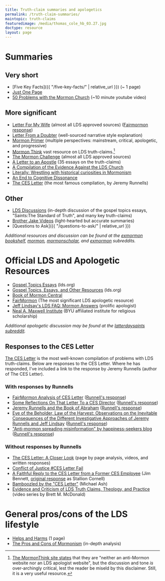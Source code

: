 ```yaml
---
title: Truth-claim summaries and apologetics
permalink: /truth-claim-summaries/
maintopic: truth-claims
featuredimage: /media/thomas_cole_hb_03.27.jpg
doctype: resource
layout: page
---
```

# Summaries

## Very short

* [Five Key Facts]({{ "/five-key-facts/" | relative_url }}) (~ 1 page)
* [Just One Page](https://web.archive.org/web/20181119205038/https://gileriodekel.com/wp-content/uploads/sites/798/2018/05/Just-One-Page.pdf)
* [50 Problems with the Mormon Church](https://www.youtube.com/watch?v=qcQthyiTA7c) (~10 minute youtube video)

## More significant

* [Letter For My Wife](http://www.letterformywife.com/) (almost all LDS approved sources) ([Fairmormon response](https://www.fairmormon.org/answers/Criticism_of_Mormonism/Online_documents/For_my_Wife_and_Children_(Letter_to_my_Wife)))
* [Letter From a Doubter](https://leavingthegarden.wordpress.com/2016/04/06/letter-from-a-doubter/) (well-sourced narrative style explanation)
* [Mormon Primer](https://mormondiscussions.org/wp-content/uploads/2019/07/MormonPrimer7.pdf) (multiple perspectives: mainstream, critical, apologetic, and progressive)
* [Mormon Think](http://www.mormonthink.com/) vast resource on LDS truth-claims.[^mormonthink]
* [The Mormon Challenge](http://www.themormonchallenge.com/) (almost all LDS approved sources)
* [A Letter to an Apostle](https://lettertoanapostle.org/) (35 essays on the truth-claims)
* [A Compilation of the Evidence Against the LDS Church](https://mormonbandwagon.com/eric_n/leaving-the-church/)
* [Literally: Wrestling with historical curiosities in Mormonism](https://drive.google.com/file/d/0B79XcDYRahxnLUdMc3dBUHE0SzQ/view)
* [An End to Cognitive Dissonance](https://docs.google.com/file/d/1ih6jF7hBPBi_YmpiOod3oxVpzU5ng-OS4-0XjQUTcX4AbNTP-FIEB2OzmaDf/view)
* [The CES Letter](http://cesletter.com/) (the most famous compilation, by Jeremy Runnells)

## Other

* [LDS Discussions](https://www.ldsdiscussions.com/) (in-depth discussion of the gospel topics essays, "Saints:The Standard of Truth", and many key truth-claims)
* [Brother Jake Videos](https://www.youtube.com/channel/UC0u7ZMWqkr7cKD_rvEXZUuQ) (light-hearted but accurate summaries)
* [Questions to Ask]({{ "/questions-to-ask/" | relative_url }})

*Additional resources and discussion can be found at the [exmormon bookshelf](https://www.reddit.com/r/ExmormonBookshelf/), [mormon](https://www.reddit.com/r/mormon/), [mormonscholar](https://www.reddit.com/r/mormonscholar/), and [exmormon](https://www.reddit.com/r/exmormon/) subreddits.*

# Official LDS and Apologetic Resources

* [Gospel Topics Essays](https://www.lds.org/topics/essays?lang=eng&old=true) (lds.org)
* [Gospel Topics, Essays, and Other Resources](https://www.lds.org/si/objective/doctrinal-mastery/gospel-sources?lang=eng) (lds.org)
* [Book of Mormon Central](https://bookofmormoncentral.org/)
* [FairMormon](http://www.fairmormon.org/) (The most significant LDS apologetic resource)
* [Jeff Lindsay's LDS FAQ: Mormon Answers](http://www.jefflindsay.com/LDSFAQ/index.html) (prolific apologist)
* [Neal A. Maxwell Institute](http://mi.byu.edu/) (BYU affiliated institute for religious scholarship)

*Additional apologetic discussion may be found at the [latterdaysaints subreddit](https://www.reddit.com/r/latterdaysaints/).*

## Responses to the CES Letter

[The CES Letter](http://cesletter.com/) is the most well-known compilation of problems with LDS truth-claims.  Below are responses to the CES Letter.  Where he has responded, I've included a link to the response by Jeremy Runnells (author of The CES Letter).

### With responses by Runnells

* [FairMormon Analysis of CES Letter](http://en.fairmormon.org/Critic) ([Runnell's response](http://cesletter.com/debunking-fairmormon/))
* [Some Reflections On That Letter To a CES Director](http://www.fairmormon.org/fair-conferences/2014-fairmormon-conference/reflections-letter-ces-director) ([Runnell's response](http://cesletter.com/apologetics/a-zombies-reflections-on-that-mormon-apologists-reflections.html))
* [Jeremy Runnells and the Book of Abraham](http://rationalfaiths.com/jeremy-runnells-book-abraham/) ([Runnell's response](http://cesletter.com/apologetics/the-book-of-abraham-except-for-those-willfully-blind-the-case-is-closed.html))
* [Eye of the Beholder, Law of the Harvest: Observations on the Inevitable Consequences of the Different Investigative Approaches of Jeremy Runnells and Jeff Lindsay](http://www.mormoninterpreter.com/eye-of-the-beholder-law-of-the-harvest-observations-on-the-inevitable-consequences-of-the-different-investigative-approaches-of-jeremy-runnells-and-jeff-lindsay/) ([Runnell's response](http://cesletter.com/apologetics/the-sky-is-falling-part-1.html))
* ["Anti-mormon spreading misinformation" by happiness-seekers blog](https://happiness-seekers.com/2017/07/17/influential-anti-mormon-caught-spreading-lies-about-lds-church/) ([Runnell's response](https://cesletter.org/apologetics/influential-anti-mormon-liar-debunks.html))

### Without responses by Runnells

* [The CES Letter: A Closer Look](http://debunking-cesletter.com/) (page by page analysis, videos, and written responses)
* [Conflict of Justice #CES Letter Fail](http://www.conflictofjustice.com/ces-letter-fail-contents/)
* [A Faithful Reply to the CES Letter from a Former CES Employee](https://canonizer.com/files/reply.pdf) (Jim Bennett, [original response](http://stallioncornell.com/blog/a-reply-from-a-former-ces-employee/) as Stallion Cornell)
* [Bamboozled by the "CES Letter"](http://shakenfaithsyndrome.com/bamboozle/bamboozled.pdf) (Michael Ash)
* [Evidence and Criticism of LDS Truth Claims, Theology, and Practice](https://www.youtube.com/playlist?list=PLW_W0q2IV3ZGtnDHmUtSQhdKwGfWrTN-U) (video series by Brett M. McDonald) 

# General pros/cons of the LDS lifestyle

* [Helps and Harms](https://docs.google.com/viewer?url=https://github.com/faenrandir/a_careful_examination/raw/852010ca825193b8e3e2913795f7f1a29a1963bd/documents/helps_and_harms/Helps_and_Harms.pdf) (1 page)
* [The Pros and Cons of Mormonism](http://prosandconsofmormonism.com/) (in-depth analysis)

[^mormonthink]: [The MormonThink site states](http://www.mormonthink.com/) that they are "neither an anti-Mormon website nor an LDS apologist website", but the discussion and tone _is_ over-archingly critical, lest the reader be miseld by this disclaimer.  Still, it is a very useful resource.

